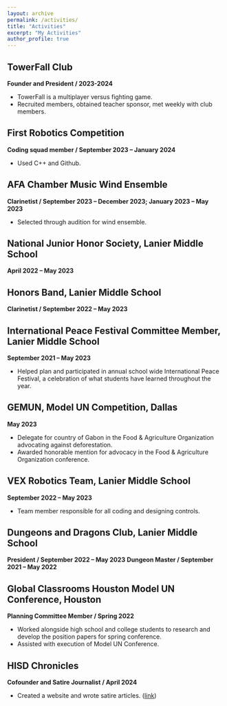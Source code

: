 ```yaml
---
layout: archive
permalink: /activities/
title: "Activities"
excerpt: "My Activities"
author_profile: true 
---
```


## TowerFall Club
**Founder and President / 2023-2024**
- TowerFall is a multiplayer versus fighting game.
- Recruited members, obtained teacher sponsor, met weekly with club members.

## First Robotics Competition
**Coding squad member / September 2023 – January 2024**
- Used C++ and Github.

## AFA Chamber Music Wind Ensemble
**Clarinetist / September 2023 – December 2023; January 2023 – May 2023**
- Selected through audition for wind ensemble.

## National Junior Honor Society, Lanier Middle School
**April 2022 – May 2023**

## Honors Band, Lanier Middle School
**Clarinetist / September 2022 – May 2023**

## International Peace Festival Committee Member, Lanier Middle School
**September 2021 – May 2023**
- Helped plan and participated in annual school wide International Peace Festival, a celebration of what students have learned throughout the year.

## GEMUN, Model UN Competition, Dallas
**May 2023**
- Delegate for country of Gabon in the Food & Agriculture Organization advocating against deforestation.
- Awarded honorable mention for advocacy in the Food & Agriculture Organization conference.

## VEX Robotics Team, Lanier Middle School
**September 2022 – May 2023**
- Team member responsible for all coding and designing controls.

## Dungeons and Dragons Club, Lanier Middle School
**President / September 2022 – May 2023**
**Dungeon Master / September 2021 – May 2022**

## Global Classrooms Houston Model UN Conference, Houston
**Planning Committee Member / Spring 2022**
- Worked alongside high school and college students to research and develop the position papers for spring conference.
- Assisted with execution of Model UN Conference.

## HISD Chronicles
**Cofounder and Satire Journalist / April 2024**
- Created a website and wrote satire articles. ([link](https://s1827317.wixsite.com/the-hisd-chronicles))
